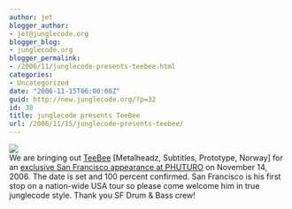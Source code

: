 ```yaml
---
author: jet
blogger_author:
- jet@junglecode.org
blogger_blog:
- junglecode.org
blogger_permalink:
- /2006/11/junglecode-presents-teebee.html
categories:
- Uncategorized
date: "2006-11-15T06:00:00Z"
guid: http://new.junglecode.org/?p=32
id: 38
title: junglecode presents TeeBee
url: /2006/11/15/junglecode-presents-teebee/
---
```


[![](http://www.junglecode.com/images/blog/teebee_web_thumb.jpg)](http://groundscore.net/board/viewtopic.php?t=26061)  
We are bringing out [TeeBee](http://www.myspace.com/24479232) \[Metalheadz, Subtitles, Prototype, Norway\] for an [exclusive San Francisco appearance at PHUTURO](http://groundscore.net/board/viewtopic.php?t=26061) on November 14, 2006. The date is set and 100 percent confirmed. San Francisco is his first stop on a nation-wide USA tour so please come welcome him in true junglecode style. Thank you SF Drum & Bass crew!